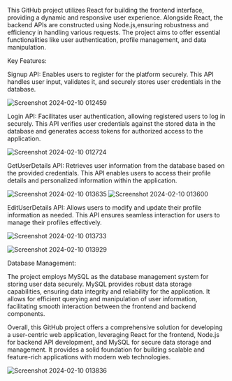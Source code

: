 This GitHub project utilizes React for building the frontend interface, providing a dynamic and responsive user experience. 
Alongside React, the backend APIs are constructed using Node.js,ensuring robustness and efficiency in handling various requests. 
The project aims to offer essential functionalities like user authentication, profile management, and data manipulation.

Key Features:

Signup API: Enables users to register for the platform securely. This API handles user input, validates it, and securely stores user credentials in the database.

![Screenshot 2024-02-10 012459](https://github.com/Prakhar574/Simple-login-and-register-website/assets/114691344/66405ded-03b0-49b5-a065-f77b4671327f)

Login API: Facilitates user authentication, allowing registered users to log in securely. This API verifies user credentials against the stored data in the database and generates access tokens for authorized access to the application.

![Screenshot 2024-02-10 012724](https://github.com/Prakhar574/Simple-login-and-register-website/assets/114691344/d4b35b2a-451e-4221-b627-b1a32ed56d9b)

GetUserDetails API: Retrieves user information from the database based on the provided credentials. This API enables users to access their profile details and personalized information within the application.

![Screenshot 2024-02-10 013635](https://github.com/Prakhar574/Simple-login-and-register-website/assets/114691344/97b07ca4-9dd1-4307-a3bd-ae0ddcff2030)
![Screenshot 2024-02-10 013600](https://github.com/Prakhar574/Simple-login-and-register-website/assets/114691344/9934f7c3-00d9-4168-bbe7-d8674df50f10)

EditUserDetails API: Allows users to modify and update their profile information as needed. This API ensures seamless interaction for users to manage their profiles effectively.

![Screenshot 2024-02-10 013733](https://github.com/Prakhar574/Simple-login-and-register-website/assets/114691344/bef3aaf0-658b-400f-b877-c0d800a7d607)

![Screenshot 2024-02-10 013929](https://github.com/Prakhar574/Simple-login-and-register-website/assets/114691344/1a9e56db-30f8-482a-94bf-5979959fccbc)

Database Management:

The project employs MySQL as the database management system for storing user data securely. MySQL provides robust data storage capabilities, ensuring data integrity and reliability for the application. It allows for efficient querying and manipulation of user information, facilitating smooth interaction between the frontend and backend components.

Overall, this GitHub project offers a comprehensive solution for developing a user-centric web application, leveraging React for the frontend, Node.js for backend API development, and MySQL for secure data storage and management. It provides a solid foundation for building scalable and feature-rich applications with modern web technologies.

![Screenshot 2024-02-10 013836](https://github.com/Prakhar574/Simple-login-and-register-website/assets/114691344/aac86e68-73d6-4f2e-84ef-240bb1ac55da)
